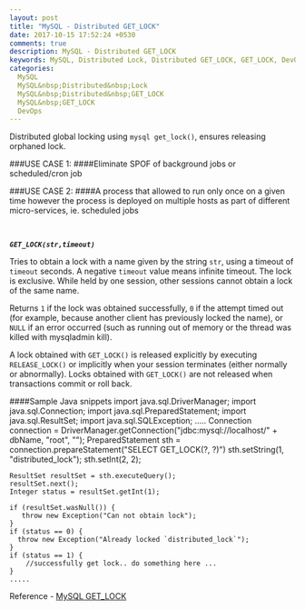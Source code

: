 ```yaml
---
layout: post
title: "MySQL - Distributed GET_LOCK"
date: 2017-10-15 17:52:24 +0530
comments: true
description: MySQL - Distributed GET_LOCK
keywords: MySQL, Distributed Lock, Distributed GET_LOCK, GET_LOCK, DevOps
categories:
  MySQL
  MySQL&nbsp;Distributed&nbsp;Lock
  MySQL&nbsp;Distributed&nbsp;GET_LOCK
  MySQL&nbsp;GET_LOCK
  DevOps
---
```


Distributed global locking using `mysql get_lock()`, ensures releasing orphaned lock.

###USE CASE 1: 
####Eliminate SPOF of background jobs or scheduled/cron job

###USE CASE 2: 
####A process that allowed to run only once on a given time however the process is deployed on multiple hosts as part of different micro-services, ie. scheduled jobs

<br />

***`GET_LOCK(str,timeout)`*** <br /> 

Tries to obtain a lock with a name given by the string `str`, using a timeout of `timeout` seconds. A negative `timeout` value means infinite timeout. The lock is exclusive. While held by one session, other sessions cannot <!--more--> obtain a lock of the same name.

Returns `1` if the lock was obtained successfully, `0` if the attempt timed out (for example, because another client has previously locked the name), or `NULL` if an error occurred (such as running out of memory or the thread was killed with mysqladmin kill).

A lock obtained with `GET_LOCK()` is released explicitly by executing `RELEASE_LOCK()` or implicitly when your session terminates (either normally or abnormally). Locks obtained with `GET_LOCK()` are not released when transactions commit or roll back.


####Sample Java snippets
	import java.sql.DriverManager;
	import java.sql.Connection;
	import java.sql.PreparedStatement;
	import java.sql.ResultSet;
	import java.sql.SQLException;
	.....
	Connection connection = DriverManager.getConnection("jdbc:mysql://localhost/" + dbName, "root", "");
	PreparedStatement sth = connection.prepareStatement("SELECT GET_LOCK(?, ?)")
	sth.setString(1, "distributed_lock");
	sth.setInt(2, 2);

	ResultSet resultSet = sth.executeQuery();
    resultSet.next();
    Integer status = resultSet.getInt(1);

    if (resultSet.wasNull()) {
       throw new Exception("Can not obtain lock");
    }
    if (status == 0) {
      throw new Exception("Already locked `distributed_lock`");
    }
    if (status == 1) {
        //successfully get lock.. do something here ...
    }
    .....


Reference - [MySQL GET_LOCK](https://dev.mysql.com/doc/refman/5.7/en/locking-functions.html#function_get-lock)
